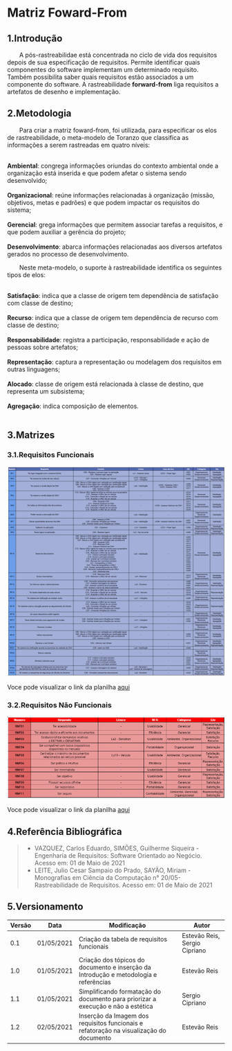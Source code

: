 # Matriz Foward-From

## 1.Introdução

&emsp;&emsp;A pós-rastreabilidae está concentrada no ciclo de vida dos requisitos depois de sua especificação de requisitos. Permite identificar quais componentes do software implementam um determinado requisito. Também possibilita saber quais requisitos estão associados a um componente do software. A rastreabilidade **forward-from** liga requisitos a artefatos de desenho e implementação.

## 2.Metodologia

&emsp;&emsp;Para criar a matriz foward-from, foi utilizada, para especificar os elos de rastreabilidade, o meta-modelo de Toranzo que classifica as informações a serem rastreadas em quatro níveis:</br></br>

**Ambiental**: congrega informações oriundas do contexto ambiental onde a organização está inserida e que podem afetar o sistema sendo desenvolvido;</br></br>
**Organizacional**: reúne informações relacionadas à organização (missão, objetivos, metas e padrões) e que podem impactar os requisitos do sistema;</br></br>
**Gerencial**: grega informações que permitem associar tarefas a requisitos, e que podem auxiliar a gerência do projeto;</br></br>
**Desenvolvimento**: abarca informações relacionadas aos diversos artefatos gerados no processo de desenvolvimento.</br>

&emsp;&emsp;Neste meta-modelo, o suporte à rastreabilidade identifica os seguintes tipos de elos:</br></br>

**Satisfação**: indica que a classe de origem tem dependência de satisfação com classe de destino;</br></br>
**Recurso**: indica que a classe de origem tem dependência de recurso com classe de destino;</br></br>
**Responsabilidade**: registra a participação, responsabilidade e ação de pessoas sobre artefatos;</br></br>
**Representação**: captura a representação ou modelagem dos requisitos em outras linguagens;</br></br>
**Alocado**: classe de origem está relacionada à classe de destino, que representa um subsistema;</br></br>
**Agregação**: indica composição de elementos.</br></br>

## 3.Matrizes

### 3.1.Requisitos Funcionais
![Foward From Requisitos Funcionais](../assets/imagens/foward_from_rf.png)

Voce pode visualizar o link da planilha [aqui](https://docs.google.com/spreadsheets/d/17coHM9K_uAhjtBnQHhdYcbnBRjqoUAP5yWD2YwwLo_M/edit?usp=sharing)

### 3.2.Requisitos Não Funcionais

![Foward From Requisitos não Funcionais](../assets/imagens/foward_from_rnf.png)

Voce pode visualizar o link da planilha [aqui](https://docs.google.com/spreadsheets/d/1foIYmVKaXko0nOfEn0NQv87n2GSs2nqv65cDbOmsLR4/edit?usp=sharing)

## 4.Referência Bibliográfica

> - VAZQUEZ, Carlos Eduardo, SIMÕES, Guilherme Siqueira - Engenharia de Requisitos: Software Orientado ao Negócio. Acesso em: 01 de Maio de 2021
> - LEITE, Julio Cesar Sampaio do Prado, SAYÃO, Miriam - Monografias em Ciência da Computação n° 20/05- Rastreabilidade de Requisitos. Acesso em: 01 de Maio de 2021

## 5.Versionamento

| Versão | Data | Modificação | Autor |
| - | - | - | - |
| 0.1 | 01/05/2021 | Criação da tabela de requisitos funcionais | Estevão Reis, Sergio Cipriano |
| 1.0 | 01/05/2021 | Criação dos tópicos do documento e inserção da Introdução  e metodologia e referências | Estevão Reis |
| 1.1 | 01/05/2021 | Simplificando formatação do documento para priorizar a execução e não a estética | Sergio Cipriano |
| 1.2 | 02/05/2021 | Inserção da Imagem dos requisitos funcionais e refatoração na visualização do documento | Estevão Reis |
